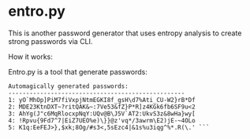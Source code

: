 # entro.py
This is another password generator that uses entropy analysis to create strong passwords via CLI.

How it works:

Entro.py is a tool that generate passwords:

```--------------------------------------------------
Automagically generated passwords:
--------------------------------------------------
1: yO`MhOp]PiM7fiVxpjNtmEGKI8f_gsH\d7%Ati_CU-W2}rB*Df
2: MDE23KtnDXT~?ritQAK&~:7Ve53&fZ}P*R]z4KGk6fb6SF9u<2
3: AhYg(J"c6MqRlocxpNqY:UQv@B\J5V`AT2:UkvS3z&8wHa}wy[
4: !Rpvu{9Fd7^7|EiZ7UEO%e)\}}@z'vq*/3awrm\E2)jE-~4OLo
5: K1q:EeFEJ>},$xk;8Og/#s3<,5sEzc4|&1s%u3iqg^%*.R(\.' ```


